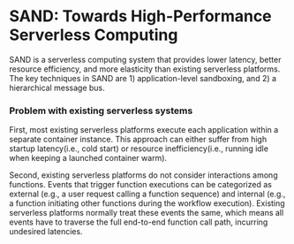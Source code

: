 # SAND: Towards High-Performance Serverless Computing

SAND is a serverless computing system that provides lower latency, better resource efficiency, and more elasticity than existing serverless platforms. The key techniques in SAND are 1\) application-level sandboxing, and 2\) a hierarchical message bus.

### Problem with existing serverless systems

First, most existing serverless platforms execute each application within a separate container instance. This approach can either suffer from high startup latency\(i.e., cold start\) or resource inefficiency\(i.e., running idle when keeping a launched container warm\).

Second, existing serverless platforms do not consider interactions among functions. Events that trigger function executions can be categorized as external \(e.g., a user request calling a function sequence\) and internal \(e.g., a function initiating other functions during the workflow execution\). Existing serverless platforms normally treat these events the same, which means all events have to traverse the full end-to-end function call path, incurring undesired latencies.

